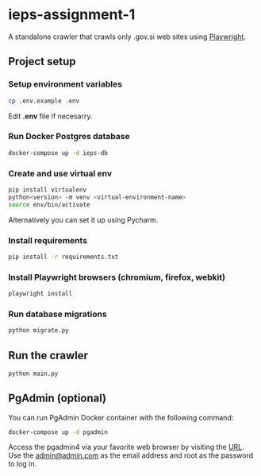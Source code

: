 # ieps-assignment-1
A standalone crawler that crawls only .gov.si web sites using [Playwright](https://playwright.dev/python/). 

## Project setup

### Setup environment variables
```bash
cp .env.example .env
```
Edit **.env** file if necesarry.

### Run Docker Postgres database

```bash
docker-compose up -d ieps-db
```

### Create and use virtual env
```bash
pip install virtualenv
python<version> -m venv <virtual-environment-name>
source env/bin/activate
```

Alternatively you can set it up using Pycharm.
### Install requirements

```bash
pip install -r requirements.txt
```

### Install Playwright browsers (chromium, firefox, webkit)
```bash
playwright install
```

### Run database migrations
```bash
python migrate.py
```

## Run the crawler
```bash
python main.py
```

## PgAdmin (optional)
You can run PgAdmin Docker container with the following command:
```bash
docker-compose up -d pgadmin
```

Access the pgadmin4 via your favorite web browser by visiting the [URL](http://localhost:5050/). 
Use the admin@admin.com as the email address and root as the password to log in.
